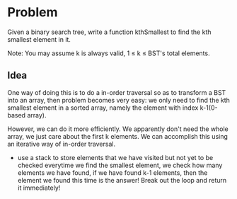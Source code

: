 # Problem
Given a binary search tree, write a function kthSmallest to find the kth smallest element in it.

Note: 
You may assume k is always valid, 1 ≤ k ≤ BST's total elements.

## Idea
One way of doing this is to do a in-order traversal so as to transform a BST into an array, then problem becomes very easy: we only need to find 
the kth smallest element in a sorted array, namely the element with index k-1(0-based array).

However, we can do it more efficiently. We apparently don't need the whole array, we just care about the first k elements. We can accomplish
this using an iterative way of in-order traversal. 
* use a stack to store elements that we have visited but not yet to be checked
everytime we find the smallest element, we check how many elements we have found, if we have found k-1 elements, then the element we found this
time is the answer! Break out the loop and return it immediately!
